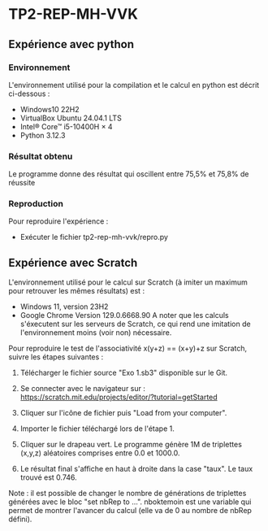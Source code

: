 # TP2-REP-MH-VVK


## Expérience avec python

### Environnement
L'environnement utilisé pour la compilation et le calcul en python est décrit ci-dessous :
* Windows10 22H2
* VirtualBox Ubuntu 24.04.1 LTS
* Intel® Core™ i5-10400H × 4
* Python 3.12.3

### Résultat obtenu

Le programme donne des résultat qui oscillent entre 75,5% et 75,8% de réussite

### Reproduction

Pour reproduire l'expérience : 
* Exécuter le fichier tp2-rep-mh-vvk/repro.py

## Expérience avec Scratch

L'environnement utilisé pour le calcul sur Scratch (à imiter un maximum pour retrouver les mêmes résultats) est :
* Windows 11, version 23H2
* Google Chrome Version 129.0.6668.90
A noter que les calculs s'éxecutent sur les serveurs de Scratch, ce qui rend une imitation de l'environnement moins (voir non) nécessaire.

Pour reproduire le test de l'associativité x(y+z) == (x+y)+z sur Scratch, suivre les étapes suivantes :

1. Télécharger le fichier source "Exo 1.sb3" disponible sur le Git.

2. Se connecter avec le navigateur sur : https://scratch.mit.edu/projects/editor/?tutorial=getStarted

3. Cliquer sur l'icône de fichier puis "Load from your computer".

4. Importer le fichier téléchargé lors de l'étape 1.

5. Cliquer sur le drapeau vert. Le programme génère 1M de triplettes (x,y,z) aléatoires comprises entre 0.0 et 1000.0.

6. Le résultat final s'affiche en haut à droite dans la case "taux". Le taux trouvé est 0.746.

Note : il est possible de changer le nombre de générations de triplettes générées avec le bloc "set nbRep to ...". nboktemoin est une variable qui permet de montrer l'avancer du calcul (elle va de 0 au nombre de nbRep défini).

